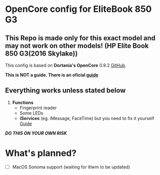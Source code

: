 # OpenCore config for EliteBook 850 G3

## **This Repo is made only for this exact model and may not work on other models! (HP Elite Book 850 G3(2016 Skylake))**

This config is based on **Dortania's OpenCore** 0.9.2 [GitHub](https://github.com/acidanthera/OpenCorePkg).

**This is NOT a guide. There is an oficial [guide](https://dortania.github.io/OpenCore-Install-Guide/)**

## Everything works unless stated below
1.   **Functions**
     - Fingerprint reader
     - Some LEDs
     - **iServices** (eg. iMessage, FaceTime) but you need to fix it yourself [Guide](https://dortania.github.io/OpenCore-Post-Install/universal/iservices.html)

**_DO THIS ON YOUR OWN RISK_**

# What's planned?
- [ ] MacOS Sonoma support (waiting for itlwm to be updated)
